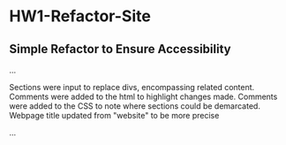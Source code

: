 # HW1-Refactor-Site

## Simple Refactor to Ensure Accessibility

...

Sections were input to replace divs, encompassing related content.
Comments were added to the html to highlight changes made.
Comments were added to the CSS to note where sections could be demarcated. 
Webpage title updated from "website" to be more precise

...